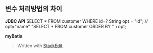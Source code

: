## 변수 처리방법의 차이

**JDBC API**
SELECT * FROM customer WHERE id=?
String opt = "id"; // opt="name"
"SELECT * FROM customer ORDER BY " +opt;

**myBatis**

> Written with [StackEdit](https://stackedit.io/).
<!--stackedit_data:
eyJoaXN0b3J5IjpbMTMwNzkyOTAyLDI5MjYxODE1OV19
-->